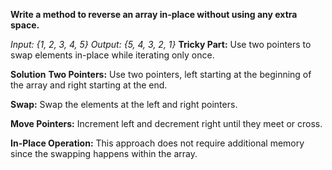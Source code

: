 **Write a method to reverse an array in-place without using any extra space.**

_Input: {1, 2, 3, 4, 5}
Output: {5, 4, 3, 2, 1}_
**Tricky Part:** Use two pointers to swap elements in-place while iterating only once.

**Solution**
**Two Pointers:** Use two pointers, left starting at the beginning of the array and right starting at the end.

**Swap:** Swap the elements at the left and right pointers.

**Move Pointers:** Increment left and decrement right until they meet or cross.

**In-Place Operation:** This approach does not require additional memory since the swapping happens within the array.

